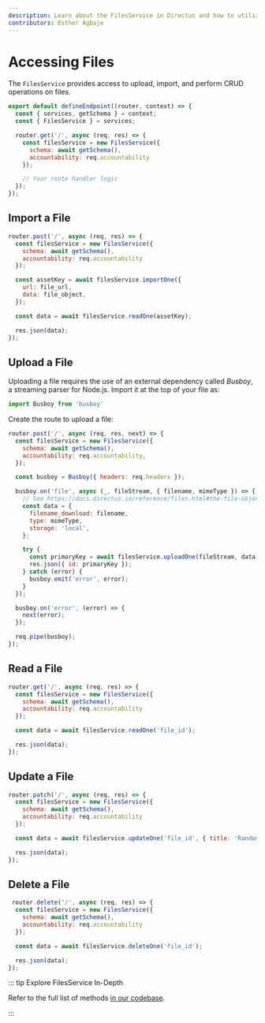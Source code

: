 ```yaml
---
description: Learn about the FilesService in Directus and how to utilize them when building extensions.
contributors: Esther Agbaje
---
```


# Accessing Files

The `FilesService` provides access to upload, import, and perform CRUD operations on files.

```js
export default defineEndpoint((router, context) => {
  const { services, getSchema } = context;
  const { FilesService } = services;

  router.get('/', async (req, res) => {
    const filesService = new FilesService({
      schema: await getSchema(),
      accountability: req.accountability
    });

    // Your route handler logic
  });
});
```

## Import a File

```js
router.post('/', async (req, res) => {
  const filesService = new FilesService({
    schema: await getSchema(),
    accountability: req.accountability
  });

  const assetKey = await filesService.importOne({
    url: file_url,
    data: file_object,
  });

  const data = await filesService.readOne(assetKey);

  res.json(data);
});
```

## Upload a File

Uploading a file requires the use of an external dependency called *Busboy*, a streaming parser for Node.js. Import it
at the top of your file as:

```js
import Busboy from 'busboy'
```

Create the route to upload a file:

```js
router.post('/', async (req, res, next) => {
  const filesService = new FilesService({
    schema: await getSchema(),
    accountability: req.accountability,
  });

  const busboy = Busboy({ headers: req.headers });

  busboy.on('file', async (_, fileStream, { filename, mimeType }) => {
    // See https://docs.directus.io/reference/files.html#the-file-object
    const data = {
      filename_download: filename,
      type: mimeType,
      storage: 'local',
    };

    try {
      const primaryKey = await filesService.uploadOne(fileStream, data);
      res.json({ id: primaryKey });
    } catch (error) {
      busboy.emit('error', error);
    }
  });

  busboy.on('error', (error) => {
    next(error);
  });

  req.pipe(busboy);
});
```

## Read a File

```js
router.get('/', async (req, res) => {
  const filesService = new FilesService({
    schema: await getSchema(),
    accountability: req.accountability
  });

  const data = await filesService.readOne('file_id');

  res.json(data);
});
```

## Update a File

```js
router.patch('/', async (req, res) => {
  const filesService = new FilesService({
    schema: await getSchema(),
    accountability: req.accountability
  });

  const data = await filesService.updateOne('file_id', { title: 'Random' });

  res.json(data);
});
```

## Delete a File

```js
 router.delete('/', async (req, res) => {
  const filesService = new FilesService({
    schema: await getSchema(),
    accountability: req.accountability
  });

  const data = await filesService.deleteOne('file_id');

  res.json(data);
});
```

::: tip Explore FilesService In-Depth

Refer to the full list of methods
[in our codebase](https://github.com/directus/directus/blob/main/api/src/services/files.ts).

:::
